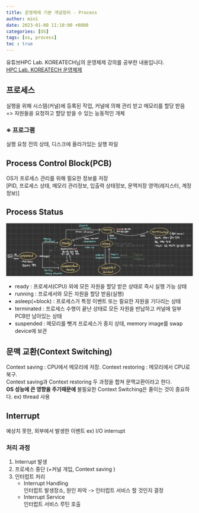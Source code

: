 ```yaml
---
title: 운영체제 기본 개념정리 - Process
author: mini
date: 2023-01-08 11:10:00 +0800
categories: [OS]
tags: [os, process]
toc : true
---
```


 유튜브HPC Lab. KOREATECH님의 운영체제 강의를 공부한 내용입니다.   
[HPC Lab. KOREATECH 운영체제](https://www.youtube.com/watch?v=EdTtGv9w2sA&list=PLBrGAFAIyf5rby7QylRc6JxU5lzQ9c4tN)

## 프로세스  
 실행을 위해 시스템(커널)에 등록된 작업, 커널에 의해 관리 받고 메모리를 할당 받음  
=> 자원들을 요청하고 할당 받을 수 있는 능동적인 개체 

### ※ 프로그램
실행 요청 전의 상태, 디스크에 올라가있는 실행 파일


## Process Control Block(PCB)
OS가 프로세스 관리를 위해 필요한 정보를 저장  
[PID, 프로세스 상태, 메모리 관리정보, 입출력 상태정보, 문맥저장 영역(레지스터, 계정 정보)]

## Process Status
![ProcessStatus](/assets/img/posts/processStatus.jpeg)
 - ready : 프로세서(CPU) 외에 모든 자원을 할당 받은 상태로 즉시 실행 가능 상태
 - running : 프로세서와 모든 자원을 할당 받음(실행)
 - asleep(=block) : 프로세스가 특정 이벤트 또는 필요한 자원을 기다리는 상태  
 - terminated : 프로세스 수행이 끝난 상태로 모든 자원을 반납하고 커널에 일부 PCB만 남아있는 상태  
 - suspended : 메모리를 뺏겨 프로세스가 중지 상태, memory image를 swap device에 보관

## 문맥 교환(Context Switching)
Context saving : CPU에서 메모리에 저장. 
Context restoring : 메모리에서 CPU로 북구.  
Context saving과 Context restoring 두 과정을 합쳐 문맥교환이라고 한다.  
 __OS 성능에 큰 영향을 주기때문에__ 불필요한 Context Switching은 줄이는 것이 중요하다. ex) thread 사용

## Interrupt
예상치 못한, 외부에서 발생한 이벤트 ex) I/O interrupt  

### 처리 과정
1. Interrupt 발생
2. 프로세스 중단 (+커널 개입, Context saving 
)
3. 인터럽트 처리
	- Interrupt Handling  
		인터럽트 발생장소, 원인 파악 -> 인터럽트 서비스 할 것인지 결정
	- Interrupt Service  
		인터럽트 서비스 루틴 호출
		
